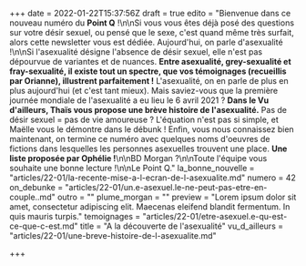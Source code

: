 +++
date = 2022-01-22T15:37:56Z
draft = true
edito = "Bienvenue dans ce nouveau numéro du **Point Q** !\n\nSi vous vous êtes déjà posé des questions sur votre désir sexuel, ou pensé que le sexe, c'est quand même très surfait, alors cette newsletter vous est dédiée. Aujourd'hui, on parle d'asexualité !\n\nSi l'asexualité désigne l'absence de désir sexuel, elle n'est pas dépourvue de variantes et de nuances. **Entre asexualité, grey-sexualité et fray-sexualité, il existe tout un spectre, que vos témoignages (recueillis par Orianne), illustrent parfaitement !** L'asexualité, on en parle de plus en plus aujourd'hui (et c'est tant mieux). Mais saviez-vous que la première journée mondiale de l'asexualité a eu lieu le 6 avril 2021 ? **Dans le Vu d'ailleurs, Thaïs vous propose une brève histoire de l'asexualité.** Pas de désir sexuel = pas de vie amoureuse ? L'équation n'est pas si simple, et Maëlle vous le démontre dans le débunk ! Enfin, vous nous connaissez bien maintenant, on termine ce numéro avec quelques noms d'oeuvres de fictions dans lesquelles les personnes asexuelles trouvent une place. **Une liste proposée par Ophélie !**\n\nBD Morgan ?\n\nToute l'équipe vous souhaite une bonne lecture !\n\nLe Point Q."
la_bonne_nouvelle = "articles/22-01/la-recente-mise-a-l-ecran-de-l-asexualite.md"
numero = 42
on_debunke = "articles/22-01/un.e-asexuel.le-ne-peut-pas-etre-en-couple..md"
outro = ""
plume_morgan = ""
preview = "Lorem ipsum dolor sit amet, consectetur adipiscing elit. Maecenas eleifend blandit fermentum. In quis mauris turpis."
temoignages = "articles/22-01/etre-asexuel.e-qu-est-ce-que-c-est.md"
title = "A la découverte de l'asexualité"
vu_d_ailleurs = "articles/22-01/une-breve-histoire-de-l-asexualite.md"

+++
